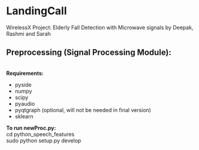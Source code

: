 # LandingCall
WirelessX Project: Elderly Fall Detection with Microwave signals
by Deepak, Rashmi and Sarah




## Preprocessing (Signal Processing Module):

<br> **Requirements:** </br>

- pyside
- numpy
- scipy
- pyaudio
- pyqtgraph (optional, will not be needed in final version)
- sklearn

**To run newProc.py:** </br>
cd python_speech_features</br>
sudo python setup.py develop</br>
